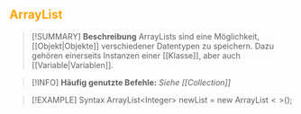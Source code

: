 ## <font color = "orange">ArrayList</font>

>[!SUMMARY] **Beschreibung**
>ArrayLists sind eine Möglichkeit, [[Objekt|Objekte]] verschiedener Datentypen zu speichern. Dazu gehören einerseits Instanzen einer [[Klasse]], aber auch [[Variable|Variablen]].

>[!INFO]
>**Häufig genutzte Befehle:**
>*Siehe [[Collection]]* 

>[!EXAMPLE] Syntax
>ArrayList$<$Integer$>$ newList = new ArrayList$<>$();

